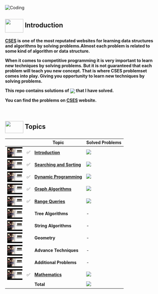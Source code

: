 <img alt="Coding" width="800px" height="400px" src="https://cdn.dribbble.com/users/1959912/screenshots/6464044/content_creator_dribbble.gif">

## <img src = "https://cdn.dribbble.com/users/1138721/screenshots/10809828/media/478d32b2e65c8c3194b7f2154e179231.gif" align = "center" width = "60px" height = "45px"> Introduction

**[CSES](https://cses.fi/problemset/) is one of the most reputated websites for learning data structures and algorithms by solving problems.Almost each problem is related to some kind of algorithm or data structure.**

**When it comes to competitive programming it is very important to learn new techniques by solving problems. But it is not guaranteed that each problem will teach you new concept. That is where CSES problemset comes into play. Giving you opportunity to learn new techniques by solving problems.**

**This repo contains solutions of <a href = "https://cses.fi/problemset/"><img align = "center" src = "https://img.shields.io/badge/CSES Problemset-%23E60023.svg?"></a> that I have solved.**

**You can find the problems on [CSES](https://cses.fi/problemset/) website.**

<br>

## <img src = "https://cdn.dribbble.com/users/2493316/screenshots/14030448/media/8b87a18633c28586e4a315bcdaab031b.gif" align = "center" width = "60px" height = "40px"> Topics

|||Topic|Solved Problems|
|--------|-----|-----|---------------|
|<img align = "center" width = "50px" height = "35px" src = "assets/cses2.jpg">|✅|[**Introduction**](https://github.com/khalid586/CSES-Problemset-Solutions/tree/main/1.Intoductory)| ![](https://img.shields.io/badge/14-%231877F2.svg?)|
|<img align = "center" width = "50px" height = "35px" src = "assets/cses2.jpg">|✅|[**Searching and Sorting**](https://github.com/khalid586/CSES-Problemset-Solutions/tree/main/2.Sorting%20and%20Searching)|![](https://img.shields.io/badge/11-%231877F2.svg?)|
|<img align = "center" width = "50px" height = "35px" src = "assets/cses2.jpg">|✅|[**Dynamic Programming**](https://github.com/khalid586/CSES-Problemset-Solutions/tree/main/3.Dynamic%20Programming)|![](https://img.shields.io/badge/05-%231877F2.svg?)|
|<img align = "center" width = "50px" height = "35px" src = "assets/cses2.jpg">|✅|[**Graph Algorithms**](https://github.com/khalid586/CSES-Problemset-Solutions/tree/main/4.Graph%20Algorithms)|![](https://img.shields.io/badge/08-%231877F2.svg?)|
|<img align = "center" width = "50px" height = "35px" src = "assets/cses2.jpg">|✅|[**Range Queries**](https://github.com/khalid586/CSES-Problemset-Solutions/tree/main/5.Range%20Queries)|![](https://img.shields.io/badge/02-%231877F2.svg?)|
|<img align = "center" width = "50px" height = "35px" src = "assets/cses2.jpg">||**Tree Algorithms**|-|
|<img align = "center" width = "50px" height = "35px" src = "assets/cses2.jpg">||**String Algorithms**|-|
|<img align = "center" width = "50px" height = "35px" src = "assets/cses2.jpg">||**Geometry**|-|
|<img align = "center" width = "50px" height = "35px" src = "assets/cses2.jpg">||**Advance Techniques**|-|
|<img align = "center" width = "50px" height = "35px" src = "assets/cses2.jpg">||**Additional Problems**|-|
|<img align = "center" width = "50px" height = "35px" src = "assets/cses2.jpg">|✅|[**Mathematics**](https://github.com/khalid586/CSES-Problemset-Solutions/tree/main/7.Mathematics)|![](https://img.shields.io/badge/01-%231877F2.svg?)|
|||**Total**|![](https://img.shields.io/badge/42-%23E60023.svg?style=flat)|

